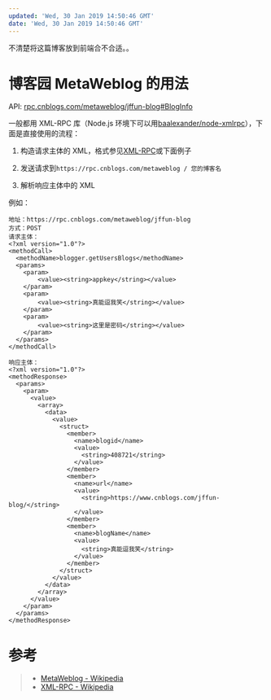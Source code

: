 ```yaml
---
updated: 'Wed, 30 Jan 2019 14:50:46 GMT'
date: 'Wed, 30 Jan 2019 14:50:46 GMT'
---
```


不清楚将这篇博客放到前端合不合适。。

# 博客园 MetaWeblog 的用法

API: [rpc.cnblogs.com/metaweblog/jffun-blog#BlogInfo](about:blank)

一般都用 XML-RPC 库（Node.js 环境下可以用[baalexander/node-xmlrpc](https://github.com/baalexander/node-xmlrpc)），下面是直接使用的流程：

1.  构造请求主体的 XML，格式参见[XML-RPC](https://en.wikipedia.org/wiki/XML-RPC)或下面例子

2.  发送请求到`https://rpc.cnblogs.com/metaweblog / 您的博客名`

3.  解析响应主体中的 XML

例如：

```text
地址：https://rpc.cnblogs.com/metaweblog/jffun-blog
方式：POST
请求主体：
<?xml version="1.0"?>
<methodCall>
  <methodName>blogger.getUsersBlogs</methodName>
  <params>
    <param>
        <value><string>appkey</string></value>
    </param>
    <param>
        <value><string>真能逗我笑</string></value>
    </param>
    <param>
        <value><string>这里是密码</string></value>
    </param>
  </params>
</methodCall>

响应主体：
<?xml version="1.0"?>
<methodResponse>
  <params>
    <param>
      <value>
        <array>
          <data>
            <value>
              <struct>
                <member>
                  <name>blogid</name>
                  <value>
                    <string>408721</string>
                  </value>
                </member>
                <member>
                  <name>url</name>
                  <value>
                    <string>https://www.cnblogs.com/jffun-blog/</string>
                  </value>
                </member>
                <member>
                  <name>blogName</name>
                  <value>
                    <string>真能逗我笑</string>
                  </value>
                </member>
              </struct>
            </value>
          </data>
        </array>
      </value>
    </param>
  </params>
</methodResponse>
```

# 参考

> -   [MetaWeblog - Wikipedia](https://en.wikipedia.org/wiki/MetaWeblog)
> -   [XML-RPC - Wikipedia](https://en.wikipedia.org/wiki/XML-RPC)
